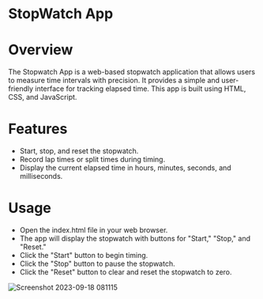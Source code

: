 
# StopWatch App

# Overview

The Stopwatch App is a web-based stopwatch application that allows users
to measure time intervals with precision. It provides a simple and user-friendly
interface for tracking elapsed time. This app is built using HTML, CSS, and 
JavaScript.

# Features

- Start, stop, and reset the stopwatch.
- Record lap times or split times during timing.
- Display the current elapsed time in hours, minutes, seconds, and milliseconds.

# Usage

- Open the index.html file in your web browser.
- The app will display the stopwatch with buttons for "Start," "Stop," and "Reset."
- Click the "Start" button to begin timing.
- Click the "Stop" button to pause the stopwatch.
- Click the "Reset" button to clear and reset the stopwatch to zero.


![Screenshot 2023-09-18 081115](https://github.com/Haiderghadi/30D30P-StopWatch/assets/130603999/1f23b8bb-ca1c-44b5-87e9-d732473f9365)
